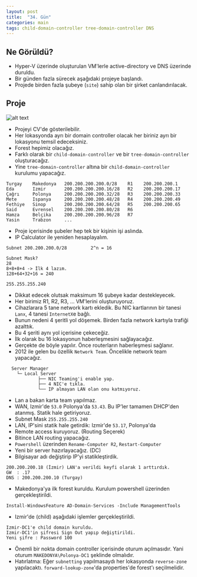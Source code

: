 ```yaml
---
layout: post
title:  "34. Gün"
categories: main
tags: child-domain-controller tree-domain-controller DNS
---
```


## Ne Görüldü?

* Hyper-V üzerinde oluşturulan VM'lerle active-directory ve DNS üzerinde duruldu.
* Bir günden fazla sürecek aşağıdaki projeye başlandı.
* Projede birden fazla şubeye (`site`)  sahip olan bir şirket canlandırılacak. 


## Proje

![alt text](https://github.com/acsariyildiz/sistem4/blob/gh-pages/images/sca0.png?raw=true "DNS Manager")

* Projeyi CV'de gösterilebilir.
* Her lokasyonda ayrı bir domain controller olacak her biriniz ayrı bir lokasyonu temsil edeceksiniz. 
* Forest hepimiz olacağız.
* Farklı olarak bir `child-domain-controller` ve bir `tree-domain-controller` oluşturacağız.
* Yine `tree-domain-controller` altına bir `child-domain-controller` kurulumu yapacağız.

```
Turgay    Makedonya   200.200.200.200.0/28    R1    200.200.200.1
Eda       Izmir       200.200.200.200.16/28   R2    200.200.200.17
Çağrı     Polonya     200.200.200.200.32/28   R3    200.200.200.33
Mete      Ispanya     200.200.200.200.48/28   R4    200.200.200.49
Fethiye   Sinop       200.200.200.200.64/28   R5    200.200.200.65
Said      Evrensel    200.200.200.200.80/28   R6    
Hamza     Belçika     200.200.200.200.96/28   R7
Yasin     Trabzon     ...
```

* Proje içerisinde şubeler hep tek bir kişinin işi aslında.
* IP Calculator ile yeniden hesaplayalım.

```
Subnet 200.200.200.0/28         2^n = 16

Subnet Mask?
28 
8+8+8+4 -> İlk 4 lazım. 
128+64+32+16 = 240 

255.255.255.240
```
* Dikkat edecek olutsak maksimum 16 şubeye kadar destekleyecek.
* Her birimiz R1, R2, R3, ... VM'lerini oluşturuyoruz.
* Cihazlarara 5 tane network kartı ekledik. Bu NIC kartlarının bir tanesi `Lanx`, 4 tanesi `InternetX`e bağlı.
* Bunun nedeni 4 şeritli yol döşemek. Birden fazla network kartıyla trafiği azalttık.
* Bu 4 şeriti aynı yol içerisine çekeceğiz.
* İlk olarak bu 16 lokasyonun haberleşmesini sağlayacağız.
* Gerçekte de böyle yapılır. Önce routerların haberleşmesi sağlanır.
* 2012 ile gelen bu özellik `Network Team`. Öncelikle network team yapacağız.

``` 
  Server Manager 
    └─ Local Server
            ├── NIC Teaming'i enable yap.
            ├── 4 NIC'e tıkla.
            └── IP almayan LAN olan onu katmıyoruz.            
```

* Lan a bakan karta team yapılmaz.
* WAN, Izmir'de `53.0` Polonya'da `53.43`. Bu IP'ler tamamen DHCP'den atanmış. Statik hale getiriyoruz. 
* Subnet Mask `255.255.255.240`
* LAN, IP'sini statik hale getirdik: Izmir'de `53.17`, Polonya'da  
* Remote access kuruyoruz. (Routing Seçerek)
* Bitince LAN routing yapacağız. 
* `Powershell` üzerinden `Rename-Computer R2`, `Restart-Computer`
* Yeni bir server hazırlayacağız. (DC)
* Bilgisayar adı değiştirip IP'yi statikleştirdik. 

```
200.200.200.18 (İzmir) LAN'a verildi keyfi olarak 1 arttırdık. 
GW  : .17 
DNS : 200.200.200.10 (Turgay)
```

* Makedonya'ya ilk forest kuruldu. Kurulum powershell üzerinden gerçekleştirildi.

```
Install-WindowsFeature AD-Domain-Services -Include ManagementTools
```

* Izmir'de (child) aşağıdaki işlemler gerçekleştirildi. 

```
Izmir-DC1'e child domain kuruldu. 
Izmir-DC1'in şifresi Sign Out yapıp değiştirildi. 
Yeni şifre : Password 100

```

* Önemli bir nokta domain controller içerisinde oturum açılmasıdır. Yani oturum `MAKEDONYA\Polonya-DC1` şeklinde olmalıdır.
* Hatırlatma: Eğer `subnetting` yapılmasaydı her lokasyonda `reverse-zone` yapılacaktı. `forward-lookup-zone`'da properties'de forest'ı seçilmelidir. 

